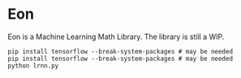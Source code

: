 # Eon

Eon is a Machine Learning Math Library. The library is still a WIP.

```
pip install tensorflow --break-system-packages # may be needed
pip install tensorflow --break-system-packages # may be needed
python lrnn.py
```
